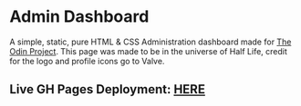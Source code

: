 # Admin Dashboard

A simple, static, pure HTML & CSS Administration dashboard made for [The Odin Project](https://www.theodinproject.com/lessons/node-path-intermediate-html-and-css-admin-dashboard). This page was made to be in the universe of Half Life, credit for the logo and profile icons go to Valve.

## Live GH Pages Deployment: [HERE](https://jarvis09-yann.github.io/admin-dashboard/)
